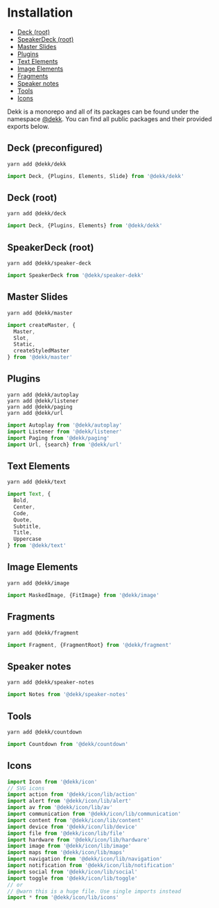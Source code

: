 # Installation


<!-- @import "[TOC]" {cmd="toc" depthFrom=2 depthTo=6 orderedList=false} -->
<!-- code_chunk_output -->

* [Deck (root)](#deck-root)
* [SpeakerDeck (root)](#speakerdeck-root)
* [Master Slides](#master-slides)
* [Plugins](#plugins)
* [Text Elements](#text-elements)
* [Image Elements](#image-elements)
* [Fragments](#fragments)
* [Speaker notes](#speaker-notes)
* [Tools](#tools)
* [Icons](#icons)

<!-- /code_chunk_output -->

Dekk is a monorepo and all of its packages can be found under the namespace
[@dekk](https://www.npmjs.com/org/dekk).
You can find all public packages and their provided exports below.

## Deck (preconfigured)

```shell
yarn add @dekk/dekk
```

```jsx
import Deck, {Plugins, Elements, Slide} from '@dekk/dekk'
```

## Deck (root)

```shell
yarn add @dekk/deck
```

```jsx
import Deck, {Plugins, Elements} from '@dekk/dekk'
```

## SpeakerDeck (root)

```shell
yarn add @dekk/speaker-deck
```

```jsx
import SpeakerDeck from '@dekk/speaker-dekk'
```

## Master Slides

```shell
yarn add @dekk/master
```

```jsx
import createMaster, {
  Master,
  Slot,
  Static,
  createStyledMaster
} from '@dekk/master'
```

## Plugins

```shell
yarn add @dekk/autoplay
yarn add @dekk/listener
yarn add @dekk/paging
yarn add @dekk/url
```

```jsx
import Autoplay from '@dekk/autoplay'
import Listener from '@dekk/listener'
import Paging from '@dekk/paging'
import Url, {search} from '@dekk/url'
```

## Text Elements

```shell
yarn add @dekk/text
```

```jsx
import Text, {
  Bold,
  Center,
  Code,
  Quote,
  Subtitle,
  Title,
  Uppercase
} from '@dekk/text'
```

## Image Elements

```shell
yarn add @dekk/image
```

```jsx
import MaskedImage, {FitImage} from '@dekk/image'
```

## Fragments

```shell
yarn add @dekk/fragment
```

```jsx
import Fragment, {FragmentRoot} from '@dekk/fragment'
```

## Speaker notes

```shell
yarn add @dekk/speaker-notes
```

```jsx
import Notes from '@dekk/speaker-notes'
```


## Tools

```shell
yarn add @dekk/countdown
```

```jsx
import Countdown from '@dekk/countdown'
```

## Icons

```jsx
import Icon from '@dekk/icon'
// SVG icons
import action from '@dekk/icon/lib/action'
import alert from '@dekk/icon/lib/alert'
import av from '@dekk/icon/lib/av'
import communication from '@dekk/icon/lib/communication'
import content from '@dekk/icon/lib/content'
import device from '@dekk/icon/lib/device'
import file from '@dekk/icon/lib/file'
import hardware from '@dekk/icon/lib/hardware'
import image from '@dekk/icon/lib/image'
import maps from '@dekk/icon/lib/maps'
import navigation from '@dekk/icon/lib/navigation'
import notification from '@dekk/icon/lib/notification'
import social from '@dekk/icon/lib/social'
import toggle from '@dekk/icon/lib/toggle'
// or 
// @warn this is a huge file. Use single imports instead
import * from '@dekk/icon/lib/icons'
```

